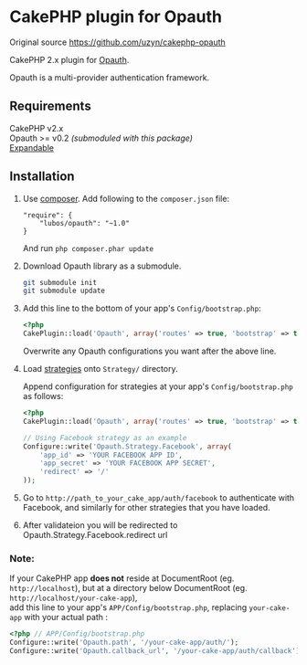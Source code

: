 CakePHP plugin for Opauth
=========================
Original source https://github.com/uzyn/cakephp-opauth

CakePHP 2.x plugin for [Opauth](https://github.com/uzyn/opauth).

Opauth is a multi-provider authentication framework.

Requirements
---------
CakePHP v2.x  
Opauth >= v0.2 _(submoduled with this package)_   
[Expandable](https://github.com/LubosRemplik/CakePHP-Expandable-Plugin)

Installation
------------
1.	Use [composer](https://getcomposer.org/doc/00-intro.md). 
	Add following to the `composer.json` file:

		"require": {
			"lubos/opauth": "~1.0"
		}

	And run `php composer.phar update`

1. Download Opauth library as a submodule.

   ```bash
   git submodule init
   git submodule update
   ```

1. Add this line to the bottom of your app's `Config/bootstrap.php`:

   ```php
   <?php
   CakePlugin::load('Opauth', array('routes' => true, 'bootstrap' => true));
   ```
   Overwrite any Opauth configurations you want after the above line.

1. Load [strategies](https://github.com/uzyn/opauth/wiki/list-of-strategies) onto `Strategy/` directory.

   Append configuration for strategies at your app's `Config/bootstrap.php` as follows:
   ```php
   <?php
   CakePlugin::load('Opauth', array('routes' => true, 'bootstrap' => true));
   
   // Using Facebook strategy as an example
   Configure::write('Opauth.Strategy.Facebook', array(
       'app_id' => 'YOUR FACEBOOK APP ID',
       'app_secret' => 'YOUR FACEBOOK APP SECRET',
	   'redirect' => '/'
   ));
   ```

1. Go to `http://path_to_your_cake_app/auth/facebook` to authenticate with Facebook, and similarly for other strategies that you have loaded.

1. After validateion you will be redirected to Opauth.Strategy.Facebook.redirect url

### Note:
If your CakePHP app **does not** reside at DocumentRoot (eg. `http://localhost`), but at a directory below DocumentRoot (eg. `http://localhost/your-cake-app`),  
add this line to your app's `APP/Config/bootstrap.php`, replacing `your-cake-app` with your actual path :

```php
<?php // APP/Config/bootstrap.php
Configure::write('Opauth.path', '/your-cake-app/auth/');
Configure::write('Opauth.callback_url', '/your-cake-app/auth/callback');
```
